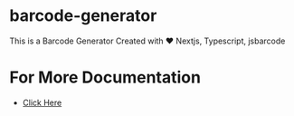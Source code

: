 # barcode-generator
This is a Barcode Generator Created with ❤️ Nextjs, Typescript, jsbarcode

# For More Documentation 
- [Click Here](https://github.com/lindell/JsBarcode?tab=readme-ov-file)
